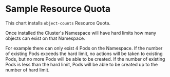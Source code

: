 # Sample Resource Quota

This chart installs `object-counts` Resource Quota.

Once installed the Cluster's Namespace will have hard limits how many objects can exist on that Namespace.

For example there can only exist 4 Pods on the Namespace. If the number of existing Pods exceeds the hard limit, no actions will be taken to existing Pods, but no more Pods will be able to be created. If the number of existing Pods is less than the hard limit, Pods will be able to be created up to the number of hard limit.
